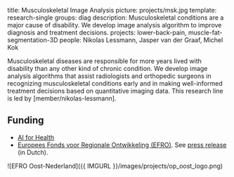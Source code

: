 title: Musculoskeletal Image Analysis
picture: projects/msk.jpg
template: research-single
groups: diag
description: Musculoskeletal conditions are a major cause of disability. We develop image analysis algorithm to improve diagnosis and treatment decisions.
projects: lower-back-pain, muscle-fat-segmentation-3D
people: Nikolas Lessmann, Jasper van der Graaf, Michel Kok

Musculoskeletal diseases are responsible for more years lived with disability than any other kind of chronic condition. We develop image analysis algorithms that assist radiologists and orthopedic surgeons in recognizing musculoskeletal conditions early and in making well-informed treatment decisions based on quantitative imaging data. This research line is led by [member/nikolas-lessmann].

## Funding
* [AI for Health](https://www.ai-for-health.nl/)
* [Europees Fonds voor Regionale Ontwikkeling (EFRO)](http://www.op-oost.eu/). See [press release](https://www.radboudumc.nl/nieuws/2020/thirona-en-quirem-lanceren-met-radboudumc-project-radiologie-van-de-toekomst) (in Dutch).

![EFRO Oost-Nederland]({{ IMGURL }}/images/projects/op_oost_logo.png)
